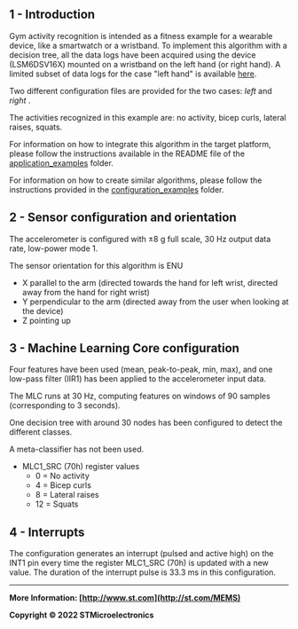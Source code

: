 ## 1 - Introduction

Gym activity recognition is intended as a fitness example for a wearable device, like a smartwatch or a wristband.
To implement this algorithm with a decision tree, all the data logs have been acquired using the device (LSM6DSV16X) mounted on a wristband on the left hand (or right hand).  A limited subset of data logs for the case "left hand" is available [here](./datalogs/). 

Two different configuration files are provided for the two cases: *left* and *right* . 

The activities recognized in this example are: no activity, bicep curls, lateral raises, squats. 

For information on how to integrate this algorithm in the target platform, please follow the instructions available in the README file of the [application_examples](https://github.com/STMicroelectronics/STMems_Machine_Learning_Core/tree/master/application_examples) folder. 

For information on how to create similar algorithms, please follow the instructions provided in the [configuration_examples](https://github.com/STMicroelectronics/STMems_Machine_Learning_Core/tree/master/configuration_examples) folder. 


## 2 - Sensor configuration and orientation

The accelerometer is configured with ±8 g full scale, 30 Hz output data rate, low-power mode 1.

The sensor orientation for this algorithm is ENU

- X parallel to the arm (directed towards the hand for left wrist, directed away from the hand for right wrist)
- Y perpendicular to the arm (directed away from the user when looking at the device)
- Z pointing up


## 3 - Machine Learning Core configuration

Four features have been used (mean, peak-to-peak, min, max), and  one low-pass filter (IIR1) has been applied to the accelerometer input data.

The MLC runs at 30 Hz, computing features on windows of 90 samples (corresponding to 3 seconds).

One decision tree with around 30 nodes has been configured to detect the different classes. 

A meta-classifier has not been used.

- MLC1_SRC (70h) register values
  - 0 = No activity
  - 4 = Bicep curls
  - 8 = Lateral raises
  - 12 = Squats


## 4 - Interrupts

The configuration generates an interrupt (pulsed and active high) on the INT1 pin every time the register MLC1_SRC (70h) is updated with a new value. The duration of the interrupt pulse is 33.3 ms in this configuration.

------

**More Information: [http://www.st.com](http://st.com/MEMS)**

**Copyright © 2022 STMicroelectronics**